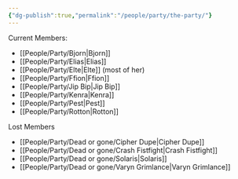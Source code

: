 ```yaml
---
{"dg-publish":true,"permalink":"/people/party/the-party/"}
---
```


Current Members:
- [[People/Party/Bjorn\|Bjorn]]
- [[People/Party/Elias\|Elias]]
- [[People/Party/Elte\|Elte]] (most of her)
- [[People/Party/Ffion\|Ffion]]
- [[People/Party/Jip Bip\|Jip Bip]]
- [[People/Party/Kenra\|Kenra]]
- [[People/Party/Pest\|Pest]]
- [[People/Party/Rotton\|Rotton]]

Lost Members
- [[People/Party/Dead or gone/Cipher Dupe\|Cipher Dupe]]
- [[People/Party/Dead or gone/Crash Fistfight\|Crash Fistfight]]
- [[People/Party/Dead or gone/Solaris\|Solaris]]
- [[People/Party/Dead or gone/Varyn Grimlance\|Varyn Grimlance]]